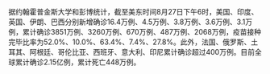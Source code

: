 据约翰霍普金斯大学和彭博统计，截至美东时间8月27日下午6时，美国、印度、英国、伊朗、巴西分别新增确诊16.4万例、4.5万例、3.8万例、3.6万例、3.1万例，累计确诊3851万例、3260万例、670万例、487万例、2068万例，疫苗接种完毕比率为52.0%、10.0%、63.4%、7.4%、27.8%。此外，法国、俄罗斯、土耳其、阿根廷、哥伦比亚、西班牙、意大利、印尼累计确诊超过400万例。目前全球累计确诊2.15亿例，累计死亡448万例。